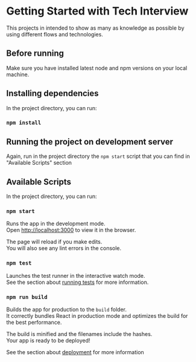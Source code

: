 # Getting Started with Tech Interview

This projects in intended to show as many as knowledge as possible by using different flows and technologies.

## Before running

Make sure you have installed latest node and npm versions on your local machine.

## Installing dependencies

In the project directory, you can run:

### `npm install`

## Running the project on development server

Again, run in the project directory the `npm start` script that you can find in "Available Scripts" section

## Available Scripts

In the project directory, you can run:

### `npm start`

Runs the app in the development mode.\
Open [http://localhost:3000](http://localhost:3000) to view it in the browser.

The page will reload if you make edits.\
You will also see any lint errors in the console.

### `npm test`

Launches the test runner in the interactive watch mode.\
See the section about [running tests](https://facebook.github.io/create-react-app/docs/running-tests) for more information.

### `npm run build`

Builds the app for production to the `build` folder.\
It correctly bundles React in production mode and optimizes the build for the best performance.

The build is minified and the filenames include the hashes.\
Your app is ready to be deployed!

See the section about [deployment](https://facebook.github.io/create-react-app/docs/deployment) for more information
